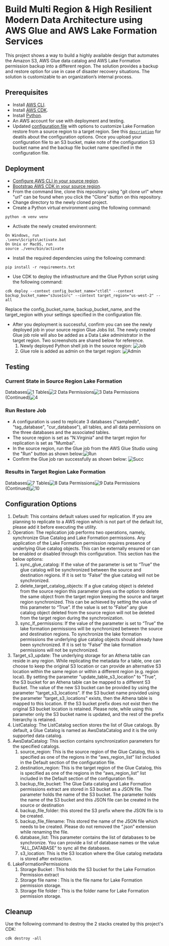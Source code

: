 # Build Multi Region & High Resilient Modern Data Architecture using AWS Glue and AWS Lake Formation Services

This project shows a way to build a highly available design that automates the Amazon S3, AWS Glue data catalog and AWS Lake Formation permission backup into a different region. The solution provides a backup and restore option for use in case of disaster recovery situations. The solution is customizable to an organization’s internal process. 

## Prerequisites
- Install [AWS CLI](https://aws.amazon.com/cli/).
- Install [AWS CDK](https://aws.amazon.com/cdk/).
- Install [Python](https://www.python.org/downloads/).
- An AWS account for use with deployment and testing.
- Updated [configuration file](./glue_config.conf) with options to customize Lake Formation restore from a source region to a target region. See this [`description`](#configuration-options) for deatils about the configuration options. Once you upload your configuration file to an S3 bucket, make note of the configuration S3 bucket name and the backup file bucket name specified in the configuration file. 

## Deployment
- [Configure AWS CLI in your source region](https://docs.aws.amazon.com/cli/latest/userguide/cli-chap-configure.html).
- [Bootstrap AWS CDK in your source region](https://docs.aws.amazon.com/cdk/v2/guide/bootstrapping.html).
- From the command line, clone this repository using "git clone url" where "url" can be found when you click the "Clone" button on this repository.
- Change directory to the newly cloned project.
- Create a Python virtual environment using the following command:
```
python -m venv venv
```
- Activate the newly created environment:
```
On Windows, run
.\venv\Scripts\activate.bat
On Unix or MacOS, run
source ./venv/bin/activate
```
- Install the required dependencies using the following command:
```
pip install -r requirements.txt
```
- Use CDK to deploy the infrastructure and the Glue Python script using the following command:
```
cdk deploy --context config_bucket_name="ctldl" --context backup_bucket_name="s3use1src" --context target_region="us-west-2" --all
```
Replace the config_bucket_name, backup_bucket_name, and the target_region with your settings specified in the configuration file. 
- After you deployment is successful, confirm you can see the newly deployed job in your source region Glue Jobs list. The newly created Glue job role will also be added as a Data Lake administrator in the target region. Two screenshots are shared below for reference.
    1. Newly deployed Python shell job in the source region:
![Job](/images/pyjob.PNG)
    2. Glue role is added as admin on the target region: ![Admin](/images/role-as-admin.PNG)


## Testing
### Current State in Source Region Lake Formation
Databases![1](/images/1.png)
Tables![2](/images/2.png)
Data Permissions![3](/images/3.png)
Data Permissions (Continued)![4](/images/4.png)

### Run Restore Job
- A configuration is used to replicate 3 databases ("sampledb", "tag_database", "cur_database"), all tables, and all data permissions on the three databases and the associated tables.
- The source region is set as "N.Virginia" and the target region for replication is set as "Mumbai".
- In the source region, run the Glue job from the AWS Glue Studio using the "Run" button as shown below:![Run](/images/pyjob.PNG)
- Confirm the Glue job ran successfully as shown below: ![Succ](/images/succ-run.PNG)

### Results in Target Region Lake Formation
Databases![7](/images/7.png)
Tables![8](/images/8.png)
Data Permissions![9](/images/9.png)
Data Permissions (Continued)![10](/images/10.png)

## Configuration Options
1.	Default: This contains default values used for replication. If you are planning to replicate to a AWS region which is not part of the default list, please add it before executing the utility.
2.	Operation: The replication job performs two operations, namely, synchronize Glue Catalog and Lake Formation permissions. Any application of the Lake Formation permission requires presence of underlying Glue catalog objects. This can be externally ensured or can be enabled or disabled through this configuration. This section has the below options:
    1.	sync_glue_catalog: If the value of the parameter is set to “True” the glue catalog will be synchronized between the source and destination regions. If it is set to “False” the glue catalog will not be synchronized.
    2.	delete_target_catalog_objects: If a glue catalog object is deleted from the source region this parameter gives us the option to delete the same object from the target region keeping the source and target region synchronized. This can be achieved by setting the value of this parameter to “True”. If the value is set to “False” any glue catalog object deleted from the source region will not be deleted from the target region during the synchronization.
    3.	sync_lf_permissions: If the value of the parameter is set to “True” the lake formation permissions will be synchronized between the source and destination regions. To synchronize the lake formation permissions the underlying glue catalog objects should already have been synchronized. If it is set to “False” the lake formation permissions will not be synchronized.
3.	Target_s3_update: The underlying storage for an Athena table can reside in any region. While replicating the metadata for a table, one can choose to keep the original S3 location or can provide an alternative S3 location within the same region or within a different region (e.g. region local). By setting the parameter "update_table_s3_location" to "True", the S3 bucket for an Athena table can be mapped to a different S3 Bucket. The value of the new S3 bucket can be provided by using the parameter "target_s3_locations". If the S3 bucket name provided using the parameter "target_s3_locations" exists, then the Athena table is mapped to this location. If the S3 bucket prefix does not exist then the original S3 bucket location is retained. Please note, while using this parameter only the S3 bucket name is updated, and the rest of the prefix hierarchy is retained.
4.	ListCatalog: The ListCatalog section stores the list of Glue catalogs. By default, a Glue Catalog is named as AwsDataCatalog and it is the only supported data catalog. 
5.	AwsDataCatalog: This section contains synchronization parameters for the specified catalogs.
    1.	source_region: This is the source region of the Glue Catalog, this is specified as one of the regions in the “aws_region_list” list included in the Default section of the configuration file.
    2.	destination_region: This is the target region of the Glue Catalog, this is specified as one of the regions in the “aws_region_list” list included in the Default section of the configuration file.
    3.	backup_file_bucket: The Glue Data catalog and Lake Formation permissions extract are stored in S3 bucket as a JSON file. The parameter holds the name of the S3 bucket. The parameter holds the name of the S3 bucket and this JSON file can be created in the source or destination
    4.	backup_file_folder: this stored the S3 prefix where the JSON file is to be created.
    5.	backup_file_filename: This stored the name of the JSON file which needs to be created. Please do not removed the “.json” extension while renaming the file.
    6.	database_list: This parameter contains the list of databases to be synchronize. You can provide a list of database names or the value “ALL_DATABASE” to sync all the databases.
    7.	s3_location: This is the S3 location where the Glue catalog metadata is stored after extraction. 
6.	LakeFormationPermissions 
    1.	Storage Bucket : This holds the S3 bucket for the Lake Formation Permission extract
    2.	Storage file name : This is the file name for Lake Formation permission storage. 
    3.	Storage file folder : This is the folder name for Lake Formation permission storage. 

## Cleanup
Use the following command to destroy the 2 stacks created by this project's CDK:
```
cdk destroy -all
```
